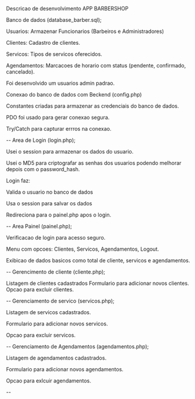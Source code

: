 Descricao de desenvolvimento APP BARBERSHOP

Banco de dados (database_barber.sql);

Usuarios: Armazenar Funcionarios (Barbeiros e Administradores)

Clientes: Cadastro de clientes.

Servicos: Tipos de servicos oferecidos.

Agendamentos: Marcacoes de horario com status (pendente, confirmado, cancelado).

Foi desenvolvido um usuarios admin padrao.


Conexao do banco de dados com Beckend (config.php)

Constantes criadas para armazenar as credenciais do banco de dados.

PDO foi usado para gerar conexao segura.

Try/Catch para capturar errros na conexao.

--
Area de Login (login.php);

Usei o session para armazenar os dados do usuario.

Usei o MD5 para criptografar as senhas dos usuarios podendo melhorar depois
com o password_hash.

Login faz:

Valida o usuario no banco de dados

Usa o session para salvar os dados

Redireciona para o painel.php apos o login.

--
Area Painel (painel.php);

Verificacao de login para acesso seguro.

Menu com opcoes: Clientes, Servicos, Agendamentos, Logout.

Exibicao de dados basicos como total de cliente, servicos e agendamentos.

--
Gerencimento de cliente (cliente.php);

Listagem de clientes cadastrados
Formulario para adicionar novos clientes.
Opcao para excluir clientes.

--
Gerenciamento de servico (servicos.php);

Listagem de servicos cadastrados.

Formulario para adicionar novos servicos.

Opcao para excluir servicos.

--
Gerenciamento de Agendamentos (agendamentos.php);

Listagem de agendamentos cadastrados.

Formulario para adicionar novos agendamentos.

Opcao para exlcuir agendamentos.

--